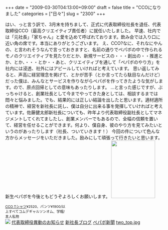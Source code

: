 +++
date = "2009-03-30T04:13:00+09:00"
draft = false
title = "CCOになりました"
categories = ["日々"]
slug = "2300"
+++

はい、っと言う訳で、3月末を持ちまして、正式に代表取締役社長を退任、代表取締役CCO（最高クリエイティブ責任者）に就任いたしました。
早速、社内では「元社長」「家ちゃん」と愛を込めて呼ばれております。飲み会では入り口に近い角の席です。本当にありがとうございます。
え、CCO?なに、それなにやんの、と言われそうなんで言っておきますと、名前の通りでペパボの中で作られるモノのクリエイティブを見たりだとか、新規サービスの・・・創出の・・推進とか、とか、・・・とか・・あと、クリエイティブを通して「ペパボのやり方」を社内には浸透、社外にはアピールしていければと考えています。
思い返してみると、声高に経営理念を掲げて、とかが苦手（とか言ってたら駄目なんだけど）だった僕は、みんなとサービスを作りながらペパボを作ってきたような気がします。ので、原点回帰としての意味もあったりします。
…と言った感じですが、ぶっちゃけると、創業社長として今までやってきた身としては、相談するまでは悶々と悩みました。でも、結果的には正しい結論を出したと思います。適材適所の精神で、経営を新社長に託し、僕は自分に出来る事を発揮していければと考えています。佐藤健太郎新社長についても、昨年より代表取締役副社長としてマネジメントしてくれてましたし、創業メンバーでもあるので、全幅の信頼を置いて、経営を任せることができます。何より、僕自身、彼のやり方を見てみたいというのがあったりします（社長、ついていきます！）
今回の件について色んな方からメッセージをいただきました。励みにして頑張って行きたいと思います。
新生ペパボを今後ともどうぞよろしくお願いします。
<img src="http://ieiriblog.img.jugem.jp/20090330_541640.jpg" width="140" height="183" alt="" class="pict" />
<div style="width:200px;font-size:11px;"><a href="http://clubt.jp/product/50555_1448826.html" target="_blank">CCO Tシャツ</a>&yen;2520、パンツ&yen;1900/以上すべてコムデギャルソンオム、学帽/本人私物</div>
<img src="http://kentarow.img.jugem.jp/20090326_673621.jpg">
<a href="http://www.paperboy.co.jp/news/20090316180http://ieiriblog.jugem.jp/manage/?mode=write&eid=1483&view=simple0.php" target="_blank">代表取締役異動のお知らせ</a>
<a href="http://kentarow.jugem.cc/" target="_blank">新社長ブログ</a>
<a href="http://paperboy.jugem.cc/?eid=218" target="_blank">ペパボ新聞</a>
<a href="http://tokyolandscape.com/?p=470">two_top.jpg</a>

